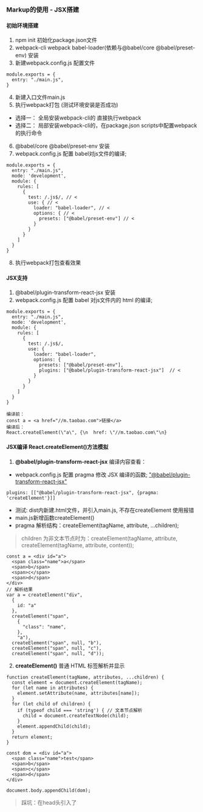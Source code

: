 ### Markup的使用 - JSX搭建

#### 初始环境搭建
1. npm init 初始化package.json文件
2. webpack-cli webpack babel-loader(依赖与@babel/core @babel/preset-env)  安装
3. 新建webpack.config.js 配置文件
```JS
module.exports = {
  entry: "./main.js",
}
```
4. 新建入口文件main.js
5. 执行webpack打包 (测试环境安装是否成功)
  - 选择一： 全局安装webpack-cli的 直接执行webpack
  - 选择二： 局部安装webpack-cli的，在package.json scripts中配置webpack的执行命令
6. @babel/core @babel/preset-env 安装
7. webpack.config.js 配置 babel对js文件的编译;
```JS
module.exports = {
  entry: "./main.js",
  mode: 'development',
  module: {
    rules: [
      {
        test: /.js$/, // <
        use: { // < 
          loader: "babel-loader", // <
          options: { // <
            presets: ["@babel/preset-env"] // <
          }
        }
      }
    ]
  }
}
```
8. 执行webpack打包查看效果
 
#### JSX支持
1. @babel/plugin-transform-react-jsx 安装
2. webpack.config.js 配置 babel 对js文件内的 html 的编译;
```JS
module.exports = {
  entry: "./main.js",
  mode: 'development',
  module: {
    rules: [
      {
        test: /.js$/,
        use: {
          loader: "babel-loader",
          options: {
            presets: ["@babel/preset-env"],
            plugins: ["@babel/plugin-transform-react-jsx"]  // <
          }
        }
      }
    ]
  }
}
```
```JS
编译前：
const a = <a href="//m.taobao.com">链接</a>
编译后：
React.createElement(\"a\", {\n  href: \"//m.taobao.com\"\n}
```

#### JSX编译 React.createElement()方法模拟
1. **@babel/plugin-transform-react-jsx** 编译内容查看：
  - webpack.config.js 配置 pragma 修改 JSX 编译的函数; ["@babel/plugin-transform-react-jsx"](https://babeljs.io/docs/en/babel-plugin-transform-react-jsx#options)
  ```JS
  plugins: [["@babel/plugin-transform-react-jsx", {pragma: 'createElement'}]]
  ```
  - 测试: dist内新建.html文件，并引入main.js, 不存在createElement 使用报错
  - main.js新增函数createElement()
  - pragma 解析结构：createElement(tagName, attribute, ...children);
  > children 为非文本节点时为：createElement(tagName, attribute, createElement(tagName, attribute, content));
  ```JS
  const a = <div id="a">
    <span class="name">a</span>
    <span>b</span>
    <span>c</span>
    <span>d</span>
  </div>
  // 解析结果
  var a = createElement("div",
    {
      id: "a"
    },
    createElement("span",
      {
        "class": "name",
      },
      "a"),
    createElement("span", null, "b"),
    createElement("span", null, "c"),
    createElement("span", null, "d"));
  ```
2. **createElement()** 普通 HTML 标签解析并显示
  ```JS
  function createElement(tagName, attributes, ...children) {
    const element = document.createElement(tagName);
    for (let name in attributes) {
      element.setAttribute(name, attributes[name]);
    }
    for (let child of children) {
      if (typeof child === 'string') { // 文本节点解析
        child = document.createTextNode(child);
      }
      element.appendChild(child);
    }
    return element;
  }

  const dom = <div id="a">
    <span class="name">test</span>
    <span>b</span>
    <span>c</span>
    <span>d</span>
  </div>

  document.body.appendChild(dom);
  ```
  > 踩坑：在head头引入了<script>内引入main.js, 执行编译后文件，报错：Uncaught TypeError: Cannot read property 'appendChild' of null
  >> 把js放在了head中, 而document.body的是在body中的东西; html整体上是至上而下的流程，因此需要将js从head中放置到body中才可以

3. **createElement(tagName, attribute, ...children)** 非 HTML 标签解析并显示
  > 普通的 HTML 标签 tagName 为字符串， 非 HTML 标签时 tagName 为 function;
  - 反向思路：用方法(mountTo)把节点添加到父节点下
  ```js
  createElement(){ // 仅修改 tagName 的处理
    let element;
    if (typeof tagName === 'string') {
      element = document.createElement(tagName);
    } else {
      element = new tagName; // 非 HTML 标签的返回的的tagName 为 function
    }
    ...
  }
  class DIV{
    constructor() {
      this.root = document.createElement('div');
    }
    setAttribute(name, value) {
      this.root.setAttribute(name, value);
    }
    appendChild(child) {
      this.root.appendChild(child);
    }
    mountTo(parent) {
      parent.appendChild(this.root);
    }
  }

  const dom = <DIV id="a">
    <span class="name">test</span>
    <span>b</span>
    <span>c</span>
    <span>d</span>
  </DIV>

  dom.mountTo(document.body);
  ```

4. 普通标签 和 自定义标签均可以用 mountTo 添加到并展示
  ```js
  function createElement(tagName, attributes, ...children) {
    let element;
    if (typeof tagName === 'string') {
      element = new ElementWrapper(tagName);
    } else {
      element = new tagName; // 非 HTML 标签的返回的的tagName 为 function
    }
    for (let name in attributes) {
      element.setAttribute(name, attributes[name]);
    }
    for (let child of children) {
      if (typeof child === 'string') { // 文本节点解析
        child = new TextWrapper(child);
      }
      element.appendChild(child);
    }
    return element;
  }
  // 创建 HTML 元素
  class ElementWrapper{
    constructor(tag) {
      this.root = document.createElement(tag);
    }
    setAttribute(name, value) {
      this.root.setAttribute(name, value);
    }
    appendChild(child) {
      child.mountTo(this.root);
    }
    mountTo(parent) {
      parent.appendChild(this.root);
    }
  }

  // 创建 Content 元素
  class TextWrapper{
    constructor(tag) {
      this.root = document.createTextNode(tag);
    }
    setAttribute(name, value) {
      this.root.setAttribute(name, value);
    }
    appendChild(child) {
      child.mountTo(this.root);
    }
    mountTo(parent) {
      parent.appendChild(this.root);
    }
  }
  ```

5. 创建一个可正常解析的轮播组件 **class Carousel** 标签
  - 提取公共代码作为框架 framework.js
  - main.js 内 创建 Carousel 类 实现基础编译
  - 新建 main.html 文件, 引入main.js 
  - webpack-dev-server 安装(依赖于webpack-cli) 并运行, 方便开发环境调试. 
  > 踩坑一：Error: Cannot find module ‘webpack-cli/bin/config-yargs’
  >> 安装的 webpack-cli 默认为最新 ^4.0.1 执行 webpack-dev-server 无法通过, 报错排查为 webpack-cli 版本与 webpack-dev-server版本不兼容;
  >> 直接安装教学视频版本 ^3.3.12 执行通过
  - **解析传入 Carousel 的轮播图片data数组, 执行逻辑解析：**
    - 使用 const swipper = <Carousel data={images} /> 编译执行为：
    ```js
    var swipper = (0,_framework_js__WEBPACK_IMPORTED_MODULE_0__.createElement)(Carousel, {
      data: images
    });
    ```
    - 执行 createElement 方法
    - 调用了 new Carousel ;
    - 执行 super() 调用 Component 跑入 constructor;
    - 继续执行  createElement , Carousel 的 setAttribute 被执行 this.attributes 值设置成功
    ```js
    for (let name in attributes) {
      element.setAttribute(name, attributes[name]);
    }
    ```
    > tips: 由于 this.attributes 在此时才执行, 原 Component constructor内的 render 方法需要移除, 否则 render 先于 this.attributes 的值设置, 轮播图片资源获取失败;
    >> `constructor(type) { this.root = this.render();}`
    - createElement 执行完成
    - 执行 swipper.mountTo(document.body);
    - mountTo内调用 render 函数, 创建图片节点 完成返回
    - Carousel 节点创建成功 图片正常展示;

6. 轮播组件 - 添加轮播逻辑
  - 自动轮播
  ```js
    // 1.图片总个数 len
    // 2.当前显示图片 index;
    // 3.下一帧显示图片 next = index + 1 优化 next = (index + 1) % len;
    // 0 - 1 / 1 - 2 / 2 - 3 
    // 4.当前图片往左移 100%  -100 - index * 100%
    // 5.next 图片往左移 100% -index * 100%
    // 6.循环 next位置不在原位 下一次轮播会异常
    // 7.补充4前的逻辑, 把 next 提前置于显示区域左侧 100 - nexts * 100
  ```
  - 鼠标滑动轮播
  ```js
  /**
  // 单向左移
  1. 鼠标按下并移动;
  2. 计算鼠标移动到距离;
  3. 判断图片在可视区域需要移动的距离：
    - 鼠标移动：图片移动的距离便是自身位置和宽度需要偏移的大小 + 鼠标移动的距离;  position * dom总宽度 + 移动距离X
    - 鼠标抬起：拖动的图片偏移到可视范围外, 拖动图片的 next 显示在可视区域; position * dom总宽度
    position - Math.round(moveX / width); 四舍五入, 实现 position 的修改; 超过一半则移动图片，没超过不移动图片;
  加上鼠标左右滑动的判断：
  4. offset of [-1, 0, 1]: 左 中 右
    result: [
      [3,0,1],
      [0,1,2],
      [1,2,3],
      [2,3,0],
      [3,0,1]
    ]
    pos = current + offset;
    pos: [
      [-1,0,1],
      [0,1,2],
      [1,2,3],
      [2,3,4],
      [-1,0,1]
    ]
    pos = pos % len; 存在负数
    pos = (pos + len) % len
    对应位置的偏移量： -pos * width + offset * width, offset * width 左侧多减-100%, 右侧加100%; 中位即自身的偏移量;
  */
  ```

> tips: 鼠标移动过程中, mouseup会出现失效, 可能是由于触发了拖拽事件和 鼠标移开了 dom 区域造成，
> 因此需要加上 drag 和 mouseleave 的状态处理